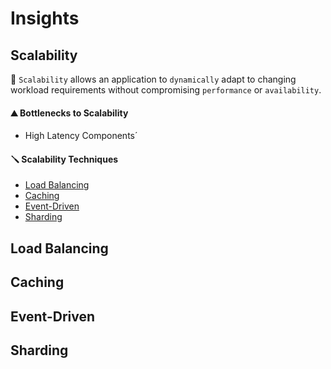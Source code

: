 # Insights

## Scalability
:thinking: `Scalability` allows an application to `dynamically` adapt to changing workload requirements without compromising `performance` or `availability`.

#### :mountain: Bottlenecks to Scalability
- High Latency Components´

#### :screwdriver: Scalability Techniques
- [Load Balancing](#load-balancing)
- [Caching](#caching)
- [Event-Driven](#event-driven)
- [Sharding](#sharding)

## Load Balancing

## Caching

## Event-Driven

## Sharding